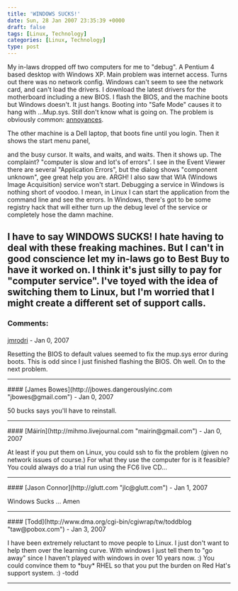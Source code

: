 ```yaml
---
title: 'WINDOWS SUCKS!'
date: Sun, 28 Jan 2007 23:35:39 +0000
draft: false
tags: [Linux, Technology]
categories: [Linux, Technology]
type: post
---
```


My in-laws dropped off two computers for me to "debug". A Pentium 4 based desktop with Windows XP. Main problem was internet access. Turns out there was no network config. Windows can't seem to see the network card, and can't load the drivers. I download the latest drivers for the motherboard including a new BIOS. I flash the BIOS, and the machine boots but Windows doesn't. It just hangs. Booting into "Safe Mode" causes it to hang with ...Mup.sys. Still don't know what is going on. The problem is obviously common: [annoyances](http://www.annoyances.org/exec/forum/winxp/1169539430).

The other machine is a Dell laptop, that boots fine until you login. Then it shows the start menu panel,

and the busy cursor. It waits, and waits, and waits. Then it shows up. The complaint? "computer is slow and lot's of errors". I see in the Event Viewer there are several "Application Errors", but the dialog shows "component unknown", gee great help you are. ARGH! I also saw that WIA (Windows Image Acquisition) service won't start. Debugging a service in Windows is nothing short of voodoo. I mean, in Linux I can start the application from the command line and see the errors. In Windows, there's got to be some registry hack that will either turn up the debug level of the service or completely hose the damn machine.

I have to say WINDOWS SUCKS! I hate having to deal with these freaking machines. But I can't in good conscience let my in-laws go to Best Buy to have it worked on. I think it's just silly to pay for "computer service". I've toyed with the idea of switching them to Linux, but I'm worried that I might create a different set of support calls.
---
### Comments:
#### 
[jmrodri](http://zeusville.wordpress.com/ "jmrodri@gmail.com") - <time datetime="2007-01-28 20:09:08">Jan 0, 2007</time>

Resetting the BIOS to default values seemed to fix the mup.sys error during boots. This is odd since I just finished flashing the BIOS. Oh well. On to the next problem.
<hr />
#### 
[James Bowes](http://jbowes.dangerouslyinc.com "jbowes@gmail.com") - <time datetime="2007-01-28 20:58:00">Jan 0, 2007</time>

50 bucks says you'll have to reinstall.
<hr />
#### 
[Máirín](http://mihmo.livejournal.com "mairin@gmail.com") - <time datetime="2007-01-28 21:33:51">Jan 0, 2007</time>

At least if you put them on Linux, you could ssh to fix the problem (given no network issues of course.) For what they use the computer for is it feasible? You could always do a trial run using the FC6 live CD...
<hr />
#### 
[Jason Connor](http://glutt.com "jlc@glutt.com") - <time datetime="2007-01-29 01:43:19">Jan 1, 2007</time>

Windows Sucks ... Amen
<hr />
#### 
[Todd](http://www.dma.org/cgi-bin/cgiwrap/tw/toddblog "taw@pobox.com") - <time datetime="2007-01-31 09:30:33">Jan 3, 2007</time>

I have been extremely reluctant to move people to Linux. I just don't want to help them over the learning curve. With windows I just tell them to "go away" since I haven't played with windows in over 10 years now. :) You could convince them to \*buy\* RHEL so that you put the burden on Red Hat's support system. :) -todd
<hr />
